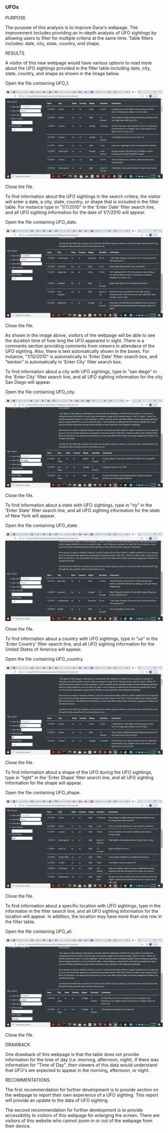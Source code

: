 ### UFOs

PURPOSE

The purpose of this analysis is to improve Dana's webpage. The improvement includes providing an in-depth analysis of UFO sightings by allowing users to filter for multiple criteria at the same time. Table filters includes: date, city, state, country, and shape.

RESULTS

A visitor of this new webpage would have various options to read more about the UFO sightings provided in the filter table including date, city, state, country, and shape as shown in the image below.

Open the file containing UFO_1.

![UFO_1](/UFOs/static/images/UFO_1.png)

Close the file.

To find information about the UFO sightings in the search critera, the visitor will enter a date, a city, state, country, or shape that is included in the filter table. For instance type in  "1/7/2010" in the 'Enter Date' filter search line, and all UFO sighting information for the date of 1/7/2010 will appear.

Open the file containing UFO_date.

![UFO_1](/UFOs/static/images/UFO_date.png)

Close the file.

As shown in the image above, visitors of the webpage will be able to see the duration time of how long the UFO appeared in sight. There is a comments section providing comments from viewers in attendace of the UFO sighting. Also, there is text automatically shown in the boxes. For instance, "1/10/2010" is automatically in 'Enter Date' filter search box, and "benton" is automatically in 'Enter City' filter search box.

To find information about a city with UFO sightings, type in "san diego" in the 'Enter City' filter search line, and all UFO sighting information for the city San Diego will appear.

Open the file containing UFO_city.

![UFO_1](/UFOs/static/images/UFO_city.png)

Close the file.

To find information about a state with UFO sightings, type in "ny" in the 'Enter State' filter search line, and all UFO sighting information for the state of New York will appear.

Open the file containing UFO_state.

![UFO_1](/UFOs/static/images/UFO_state.png)

Close the file.

To find information about a country with UFO sightings, type in "us" in the 'Enter Country' filter search line, and all UFO sighting information for the United States of America will appear.

Open the file containing UFO_country.

![UFO_1](/UFOs/static/images/UFO_country.png)

Close the file.

To find information about a shape of the  UFO during the UFO sightings, type in  "light" in the 'Enter Shape' filter search line, and all UFO sighting information for the shape will appear.

Open the file containing UFO_shape.

![UFO_1](/UFOs/static/images/UFO_shape.png)

Close the file.

To find information about a specific location with UFO sightings, type in  the informaton in the filter search line, and all UFO sighting information for the location will appear. In addition, the location may have more than one row in the filter table. 

Open the file containing UFO_all.

![UFO_1](/UFOs/static/images/UFO_all.png)

Close the file.

DRAWBACK

One drawback of this webpage is that the table does not provide information for the time of day (i.e. morning, afternoon, night). If there was information for "Time
of Day", then viewers of this data would understand that UFO's are expected to appear in the morning, afternoon, or night. 

RECOMMENTATIONS

The first recommendation for further development is to provide section on the webpage to report their own experience of a UFO sighting. This report will provide an update to the data of UFO sighting.

The second recommendation for further development is to provide accessibility to visitors of this webpage for enlarging the screen. There are visitors of this website who cannot zoom in or out of the webpage from their device. 


